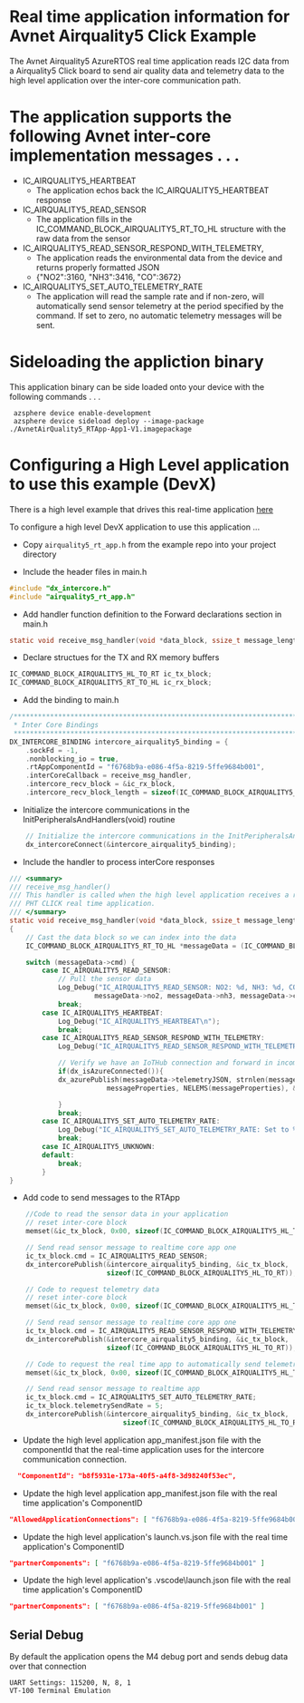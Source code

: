 # Real time application information for Avnet Airquality5 Click Example

The Avnet Airquality5 AzureRTOS real time application reads I2C data from a Airquality5 Click board to send air quality data and telemetry data to the high level application over the inter-core communication path.
 
# The application supports the following Avnet inter-core implementation messages . . .

* IC_AIRQUALITY5_HEARTBEAT 
  * The application echos back the IC_AIRQUALITY5_HEARTBEAT response
* IC_AIRQUALITY5_READ_SENSOR
  * The application fills in the IC_COMMAND_BLOCK_AIRQUALITY5_RT_TO_HL structure with the raw data from the sensor
* IC_AIRQUALITY5_READ_SENSOR_RESPOND_WITH_TELEMETRY, 
  * The application reads the environmental data from the device and returns properly formatted JSON
  * {"NO2":3160, "NH3":3416, "CO":3672}
* IC_AIRQUALITY5_SET_AUTO_TELEMETRY_RATE
  * The application will read the sample rate and if non-zero, will automatically send sensor telemetry at the period specified by the command.  If set to zero, no automatic telemetry messages will be sent. 

# Sideloading the appliction binary

This application binary can be side loaded onto your device with the following commands . . .

     azsphere device enable-development
     azsphere device sideload deploy --image-package ./AvnetAirQuality5_RTApp-App1-V1.imagepackage

# Configuring a High Level application to use this example (DevX)
There is a high level example that drives this real-time application [here](https://github.com/Avnet/AzureSphereDevX.Examples)

To configure a high level DevX application to use this application ...

* Copy ```airquality5_rt_app.h``` from the example repo into your project directory

* Include the header files in main.h

```c
#include "dx_intercore.h"
#include "airquality5_rt_app.h"
```

* Add handler function definition to the Forward declarations section in main.h
```c
static void receive_msg_handler(void *data_block, ssize_t message_length);
```

* Declare structues for the TX and RX memory buffers
```c
IC_COMMAND_BLOCK_AIRQUALITY5_HL_TO_RT ic_tx_block;
IC_COMMAND_BLOCK_AIRQUALITY5_RT_TO_HL ic_rx_block;
```

* Add the binding to main.h
```c
/****************************************************************************************
 * Inter Core Bindings
 *****************************************************************************************/
DX_INTERCORE_BINDING intercore_airquality5_binding = {
    .sockFd = -1,
    .nonblocking_io = true,
    .rtAppComponentId = "f6768b9a-e086-4f5a-8219-5ffe9684b001",
    .interCoreCallback = receive_msg_handler,
    .intercore_recv_block = &ic_rx_block,
    .intercore_recv_block_length = sizeof(IC_COMMAND_BLOCK_AIRQUALITY5_RT_TO_HL)};
```

* Initialize the intercore communications in the InitPeripheralsAndHandlers(void) routine
```c
    // Initialize the intercore communications in the InitPeripheralsAndHandlers(void) routine
    dx_intercoreConnect(&intercore_airquality5_binding);
```
* Include the handler to process interCore responses
```c
/// <summary>
/// receive_msg_handler()
/// This handler is called when the high level application receives a raw data read response from the 
/// PHT CLICK real time application.
/// </summary>
static void receive_msg_handler(void *data_block, ssize_t message_length)
{
    // Cast the data block so we can index into the data
    IC_COMMAND_BLOCK_AIRQUALITY5_RT_TO_HL *messageData = (IC_COMMAND_BLOCK_AIRQUALITY5_RT_TO_HL*) data_block;

    switch (messageData->cmd) {
        case IC_AIRQUALITY5_READ_SENSOR:
            // Pull the sensor data 
            Log_Debug("IC_AIRQUALITY5_READ_SENSOR: NO2: %d, NH3: %d, CO: %d\n", 
                     messageData->no2, messageData->nh3, messageData->co, messageData->co);
            break;
        case IC_AIRQUALITY5_HEARTBEAT:
            Log_Debug("IC_AIRQUALITY5_HEARTBEAT\n");
            break;
        case IC_AIRQUALITY5_READ_SENSOR_RESPOND_WITH_TELEMETRY:
            Log_Debug("IC_AIRQUALITY5_READ_SENSOR_RESPOND_WITH_TELEMETRY: %s\n", messageData->telemetryJSON);

            // Verify we have an IoTHub connection and forward in incomming JSON telemetry data
            if(dx_isAzureConnected()){
            dx_azurePublish(messageData->telemetryJSON, strnlen(messageData->telemetryJSON, JSON_STRING_MAX_SIZE), 
                        messageProperties, NELEMS(messageProperties), &contentProperties);

            }
            break;
        case IC_AIRQUALITY5_SET_AUTO_TELEMETRY_RATE:
            Log_Debug("IC_AIRQUALITY5_SET_AUTO_TELEMETRY_RATE: Set to %d seconds\n", messageData->telemtrySendRate);
            break;
        case IC_AIRQUALITY5_UNKNOWN:
        default:
            break;
        }
}
```
* Add code to send messages to the RTApp
```c
    //Code to read the sensor data in your application
    // reset inter-core block
    memset(&ic_tx_block, 0x00, sizeof(IC_COMMAND_BLOCK_AIRQUALITY5_HL_TO_RT));

    // Send read sensor message to realtime core app one
    ic_tx_block.cmd = IC_AIRQUALITY5_READ_SENSOR;
    dx_intercorePublish(&intercore_airquality5_binding, &ic_tx_block,
                        sizeof(IC_COMMAND_BLOCK_AIRQUALITY5_HL_TO_RT));

    // Code to request telemetry data 
    // reset inter-core block
    memset(&ic_tx_block, 0x00, sizeof(IC_COMMAND_BLOCK_AIRQUALITY5_HL_TO_RT));

    // Send read sensor message to realtime core app one
    ic_tx_block.cmd = IC_AIRQUALITY5_READ_SENSOR_RESPOND_WITH_TELEMETRY;
    dx_intercorePublish(&intercore_airquality5_binding, &ic_tx_block,
                        sizeof(IC_COMMAND_BLOCK_AIRQUALITY5_HL_TO_RT));

    // Code to request the real time app to automatically send telemetry data every 5 seconds
    memset(&ic_tx_block, 0x00, sizeof(IC_COMMAND_BLOCK_AIRQUALITY5_HL_TO_RT));

    // Send read sensor message to realtime app
    ic_tx_block.cmd = IC_AIRQUALITY5_SET_AUTO_TELEMETRY_RATE;
    ic_tx_block.telemetrySendRate = 5;
    dx_intercorePublish(&intercore_airquality5_binding, &ic_tx_block,
                            sizeof(IC_COMMAND_BLOCK_AIRQUALITY5_HL_TO_RT));     
```
* Update the high level application app_manifest.json file with the componentId that the real-time application uses for the intercore communication connection.
 ```JSON
   "ComponentId": "b8f5931e-173a-40f5-a4f8-3d98240f53ec",
 ```
* Update the high level application app_manifest.json file with the real time application's ComponentID
 ```JSON
 "AllowedApplicationConnections": [ "f6768b9a-e086-4f5a-8219-5ffe9684b001" ]
 ```
* Update the high level application's launch.vs.json  file with the real time application's ComponentID
 ```JSON
"partnerComponents": [ "f6768b9a-e086-4f5a-8219-5ffe9684b001" ]
```
* Update the high level application's .vscode\launch.json  file with the real time application's ComponentID
 ```JSON
"partnerComponents": [ "f6768b9a-e086-4f5a-8219-5ffe9684b001" ]
 ```

## Serial Debug
By default the application opens the M4 debug port and sends debug data over that connection

    UART Settings: 115200, N, 8, 1
    VT-100 Terminal Emulation
